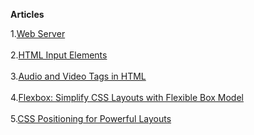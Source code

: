 **Articles**

1.[Web Server](https://web-server.hashnode.dev/web-server)<br/>
<br/>
2.[HTML Input Elements](https://web-server.hashnode.dev/html-input-elements)<br/>
<br/>
3.[Audio and Video Tags in HTML](https://web-server.hashnode.dev/understanding-the-audio-and-video-tags-in-html)<br/>
<br/>
4.[Flexbox: Simplify CSS Layouts with Flexible Box Model](https://web-server.hashnode.dev/flexbox-simplify-css-layouts-with-flexible-box-model)<br/>
<br/>
5.[CSS Positioning for Powerful Layouts](https://web-server.hashnode.dev/css-positioning-for-powerful-layouts)<br/>
<br/>
